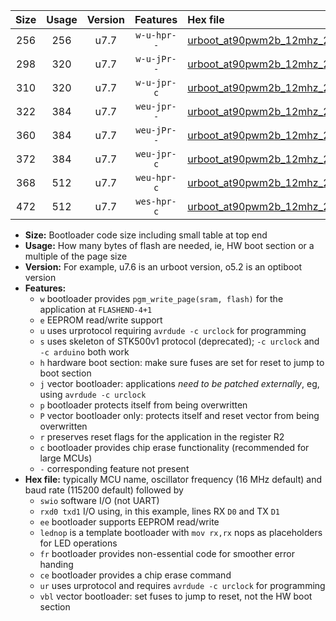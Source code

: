 |Size|Usage|Version|Features|Hex file|
|:-:|:-:|:-:|:-:|:--|
|256|256|u7.7|`w-u-hpr--`|[urboot_at90pwm2b_12mhz_230400bps_swio_rxd4_txd3_ur.hex](https://raw.githubusercontent.com/stefanrueger/urboot.hex/main/mcus/at90pwm2b/fcpu_12mhz/230400_bps/urboot_at90pwm2b_12mhz_230400bps_swio_rxd4_txd3_ur.hex)|
|298|320|u7.7|`w-u-jPr--`|[urboot_at90pwm2b_12mhz_230400bps_swio_rxd4_txd3_lednop_fr_ur_vbl.hex](https://raw.githubusercontent.com/stefanrueger/urboot.hex/main/mcus/at90pwm2b/fcpu_12mhz/230400_bps/urboot_at90pwm2b_12mhz_230400bps_swio_rxd4_txd3_lednop_fr_ur_vbl.hex)|
|310|320|u7.7|`w-u-jpr-c`|[urboot_at90pwm2b_12mhz_230400bps_swio_rxd4_txd3_lednop_fr_ce_ur_vbl.hex](https://raw.githubusercontent.com/stefanrueger/urboot.hex/main/mcus/at90pwm2b/fcpu_12mhz/230400_bps/urboot_at90pwm2b_12mhz_230400bps_swio_rxd4_txd3_lednop_fr_ce_ur_vbl.hex)|
|322|384|u7.7|`weu-jpr--`|[urboot_at90pwm2b_12mhz_230400bps_swio_rxd4_txd3_ee_ur_vbl.hex](https://raw.githubusercontent.com/stefanrueger/urboot.hex/main/mcus/at90pwm2b/fcpu_12mhz/230400_bps/urboot_at90pwm2b_12mhz_230400bps_swio_rxd4_txd3_ee_ur_vbl.hex)|
|360|384|u7.7|`weu-jPr--`|[urboot_at90pwm2b_12mhz_230400bps_swio_rxd4_txd3_ee_lednop_fr_ur_vbl.hex](https://raw.githubusercontent.com/stefanrueger/urboot.hex/main/mcus/at90pwm2b/fcpu_12mhz/230400_bps/urboot_at90pwm2b_12mhz_230400bps_swio_rxd4_txd3_ee_lednop_fr_ur_vbl.hex)|
|372|384|u7.7|`weu-jpr-c`|[urboot_at90pwm2b_12mhz_230400bps_swio_rxd4_txd3_ee_lednop_fr_ce_ur_vbl.hex](https://raw.githubusercontent.com/stefanrueger/urboot.hex/main/mcus/at90pwm2b/fcpu_12mhz/230400_bps/urboot_at90pwm2b_12mhz_230400bps_swio_rxd4_txd3_ee_lednop_fr_ce_ur_vbl.hex)|
|368|512|u7.7|`weu-hpr-c`|[urboot_at90pwm2b_12mhz_230400bps_swio_rxd4_txd3_ee_lednop_fr_ce_ur.hex](https://raw.githubusercontent.com/stefanrueger/urboot.hex/main/mcus/at90pwm2b/fcpu_12mhz/230400_bps/urboot_at90pwm2b_12mhz_230400bps_swio_rxd4_txd3_ee_lednop_fr_ce_ur.hex)|
|472|512|u7.7|`wes-hpr-c`|[urboot_at90pwm2b_12mhz_230400bps_swio_rxd4_txd3_ee_lednop_fr_ce.hex](https://raw.githubusercontent.com/stefanrueger/urboot.hex/main/mcus/at90pwm2b/fcpu_12mhz/230400_bps/urboot_at90pwm2b_12mhz_230400bps_swio_rxd4_txd3_ee_lednop_fr_ce.hex)|

- **Size:** Bootloader code size including small table at top end
- **Usage:** How many bytes of flash are needed, ie, HW boot section or a multiple of the page size
- **Version:** For example, u7.6 is an urboot version, o5.2 is an optiboot version
- **Features:**
  + `w` bootloader provides `pgm_write_page(sram, flash)` for the application at `FLASHEND-4+1`
  + `e` EEPROM read/write support
  + `u` uses urprotocol requiring `avrdude -c urclock` for programming
  + `s` uses skeleton of STK500v1 protocol (deprecated); `-c urclock` and `-c arduino` both work
  + `h` hardware boot section: make sure fuses are set for reset to jump to boot section
  + `j` vector bootloader: applications *need to be patched externally*, eg, using `avrdude -c urclock`
  + `p` bootloader protects itself from being overwritten
  + `P` vector bootloader only: protects itself and reset vector from being overwritten
  + `r` preserves reset flags for the application in the register R2
  + `c` bootloader provides chip erase functionality (recommended for large MCUs)
  + `-` corresponding feature not present
- **Hex file:** typically MCU name, oscillator frequency (16 MHz default) and baud rate (115200 default) followed by
  + `swio` software I/O (not UART)
  + `rxd0 txd1` I/O using, in this example, lines RX `D0` and TX `D1`
  + `ee` bootloader supports EEPROM read/write
  + `lednop` is a template bootloader with `mov rx,rx` nops as placeholders for LED operations
  + `fr` bootloader provides non-essential code for smoother error handing
  + `ce` bootloader provides a chip erase command
  + `ur` uses urprotocol and requires `avrdude -c urclock` for programming
  + `vbl` vector bootloader: set fuses to jump to reset, not the HW boot section
